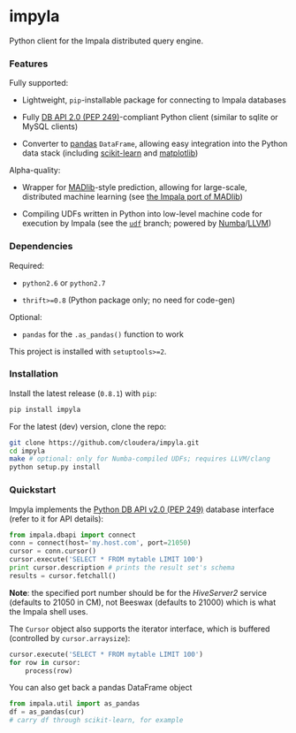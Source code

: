 # impyla

Python client for the Impala distributed query engine.


### Features

Fully supported:

* Lightweight, `pip`-installable package for connecting to Impala databases

* Fully [DB API 2.0 (PEP 249)][pep249]-compliant Python client (similar to
sqlite or MySQL clients)

* Converter to [pandas][pandas] `DataFrame`, allowing easy integration into the
Python data stack (including [scikit-learn][sklearn] and
[matplotlib][matplotlib])

Alpha-quality:

* Wrapper for [MADlib][madlib]-style prediction, allowing for large-scale,
distributed machine learning (see [the Impala port of MADlib][madlibport])

* Compiling UDFs written in Python into low-level machine code for execution by
Impala (see the [`udf`](https://github.com/cloudera/impyla/tree/udf) branch;
powered by [Numba][numba]/[LLVM][llvm])


### Dependencies

Required:

* `python2.6` or `python2.7`

* `thrift>=0.8` (Python package only; no need for code-gen)

Optional:

* `pandas` for the `.as_pandas()` function to work

This project is installed with `setuptools>=2`.

### Installation

Install the latest release (`0.8.1`) with `pip`:

```bash
pip install impyla
```

For the latest (dev) version, clone the repo:

```bash
git clone https://github.com/cloudera/impyla.git
cd impyla
make # optional: only for Numba-compiled UDFs; requires LLVM/clang
python setup.py install
```


### Quickstart

Impyla implements the [Python DB API v2.0 (PEP 249)][pep249] database interface
(refer to it for API details):

```python
from impala.dbapi import connect
conn = connect(host='my.host.com', port=21050)
cursor = conn.cursor()
cursor.execute('SELECT * FROM mytable LIMIT 100')
print cursor.description # prints the result set's schema
results = cursor.fetchall()
```

**Note**: the specified port number should be for the *HiveServer2* service
(defaults to 21050 in CM), not Beeswax (defaults to 21000) which is what the
Impala shell uses.

The `Cursor` object also supports the iterator interface, which is buffered
(controlled by `cursor.arraysize`):

```python
cursor.execute('SELECT * FROM mytable LIMIT 100')
for row in cursor:
    process(row)
```

You can also get back a pandas DataFrame object
    
```python
from impala.util import as_pandas
df = as_pandas(cur)
# carry df through scikit-learn, for example
```


[pep249]: http://legacy.python.org/dev/peps/pep-0249/
[pandas]: http://pandas.pydata.org/
[sklearn]: http://scikit-learn.org/
[matplotlib]: http://matplotlib.org/
[madlib]: http://madlib.net/
[madlibport]: https://github.com/bitfort/madlibport
[numba]: http://numba.pydata.org/
[llvm]: http://llvm.org/
